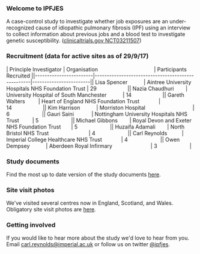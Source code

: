 ### Welcome to IPFJES 

A case-control study to investigate whether job exposures are an under-recognized cause of idiopathic pulmonary fibrosis (IPF) using an interview to collect information about previous jobs and a blood test to investigate genetic susceptibility. ([clinicaltrials.gov NCT03211507](https://clinicaltrials.gov/ct2/show/NCT03211507))

### Recruitment (data for active sites as of 29/9/17)

| Principle Investigator | Organisation                                      | Participants Recruited ||------------------------|---------------------------------------------------|------------------------|| Lisa Spencer           | Aintree University Hospitals NHS Foundation Trust | 29                     || Nazia Chaudhuri        | University Hospital of South Manchester           | 14                     || Gareth Walters         | Heart of England NHS Foundation Trust             | 14                     || Kim Harrison           | Morriston Hospital                                | 6                      || Gauri Saini            | Nottingham University Hospitals NHS Trust         | 5                      || Michael Gibbons        | Royal Devon and Exeter NHS Foundation Trust       | 5                      || Huzaifa Adamali        | North Bristol NHS Trust                           | 4                      || Carl Reynolds          | Imperial College Healthcare NHS Trust             | 4                      || Owen Dempsey           | Aberdeen Royal Infirmary                          | 3                      |

### Study documents

Find the most up to date version of the study documents [here](https://github.com/drcjar/ipfjes/).

### Site visit photos

We've visited several centres now in England, Scotland, and Wales. Obligatory site visit photos are [here](https://github.com/drcjar/ipfjes/blob/master/photos/photos.md).

### Getting involved

If you would like to hear more about the study we'd love to hear from you. Email <carl.reynolds@imperial.ac.uk> or follow us on twitter [@ipfjes](https://twitter.com/ipfjes). 



